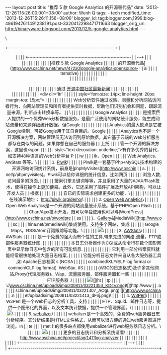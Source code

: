 --- layout: post title: "推荐 5 款 Google Analytics 的开源替代品" date:
'2013-12-26T15:26:00.001+08:00' author: Wenh Q tags: - tech
modified\_time: '2013-12-26T15:26:11.156+08:00' blogger\_id:
tag:blogger.com,1999:blog-4961947611491238191.post-3320412298471711663
blogger\_orig\_url:
http://binaryware.blogspot.com/2013/12/5-google-analytics.html ---
<div dir="ltr">

\
<div class="gmail_quote">

<div style="font-family: Arial,sans-serif; width: 100%;">

+--------------------------------------------------------------------------+
| <div align="center">                                                     |
|                                                                          |
| +----------------------------------------------------------------------- |
| ---+                                                                     |
| | <div dir="ltr">                                                        |
|    |                                                                     |
| |                                                                        |
|    |                                                                     |
| | [推荐 5 款 Google Analytics                                               |
| |                                                                        |
| | 的开源替代品](http://www.oschina.net/news/47230/google-analytics-opensource- |
| al |                                                                     |
| | ternative)                                                             |
|    |                                                                     |
| |                                                                        |
|    |                                                                     |
| | </div>                                                                 |
|    |                                                                     |
| |                                                                        |
|    |                                                                     |
| | <div style="margin-top: 15px;">                                        |
|    |                                                                     |
| |                                                                        |
|    |                                                                     |
| | 通过 [开源中国社区最新新闻](http://www.oschina.net/?from=rss)            | |
|                                                                          |
| |                                                                        |
|    |                                                                     |
| | </div>                                                                 |
|    |                                                                     |
| |                                                                        |
|    |                                                                     |
| | <div dir="ltr"                                                         |
|    |                                                                     |
| | style="font-size: 14px; line-height: 20px; margin-top: 15px;">         |
|    |                                                                     |
| |                                                                        |
|    |                                                                     |
| | Web分析软件通过收集、测量和分析网站访问者行为，向网站管理员和所有者提供实时数据，帮助他们识别机会和问题，跟踪流量来源，判断点击转换率等。 |
| \ |                                                                      |
| |                                                                        |
|    |                                                                     |
| | Google Analytics                                                       |
|    |                                                                     |
| | 是搜索巨人提供的一个优秀Web分析数据服务，是最广泛使用的网站统计服务，能生成网站流量和来源详细统计数据。但Google | |
|                                                                          |
| |                                                                        |
|    |                                                                     |
| | Analytics的最大缺点是它被Google控制，可被Google用于其自身目的。Google    | |
|                                                                          |
| | Analytics也不是一个开源解决方案，网站管理员无法访问到原始数据。其它基于云端的Web分析服务都存在类似的问题，如果你想在自己的服务器 |
| 上托 |                                                                   |
| | 管一个开源的解决方案，这里也<span                                        | |
|                                                                          |
| | style="text-decoration: underline;">有许多优秀的替代</span>，如支持48种语言的Web分析平台 P |
| iw |                                                                     |
| | ik，Open                                                                |
|   |                                                                      |
| | Web Analytics，AwStats 等等。\                                           | |
|                                                                          |
| | 1. [Piwik](http://www.oschina.net/p/piwik)\                            |
|    |                                                                     |
| | Piwik是一套基于Php+MySQL技术构建的开源网站访问统计系统，前身是[phpMyVisites](http://www.oschin |
| a. |                                                                     |
| | net/p/phpmyvisites)。Piwik可以给你详细的统计信息，比如网页               | |
|                                                                          |
| | 浏览人数, 访问最多的页面,                                                | |
|                                                                          |
| | 搜索引擎关键词等等，并且采用了大量的AJAX/Flash技术，使得在操作上更加便易。此外，它还采用了插件扩展及开放API架构，可以让开发人员 |
| 根据 |                                                                   |
| |                                                                        |
|    |                                                                     |
| | 自已的实际需求创建更多的功能．\                                          | |
|                                                                          |
| | \                                                                      |
|    |                                                                     |
| | 在线演示地址： <http://piwik.org/demo/>\                                 | |
|                                                                          |
| | 2. [Open Web Analytics](http://www.oschina.net/p/open+web+analytics)\  |
|    |                                                                     |
| | Open Web Analytics是一个开源的网站流量统计系统。基于PHP/Open Flash       | |
|                                                                          |
| | Chart/Ajax技术开发，既可以单独使用也可以与[WordPress](http://www.oschina.net/p/wordpre |
| ss |                                                                     |
| | )、[Gallery](http://www.oschina.net/p/gallery)&[MediaWiki](http://www.o |
| sc |                                                                     |
| | hina.net/p/mediawiki)集成使用。支持多个网站，集成                        | |
|                                                                          |
| | Google Maps，RSS/Atom订阅跟踪等功能。\                                   | |
|                                                                          |
| | ![](http://www.oschina.net/uploads/img/200912/02172504_7Qv0.jpg)\      |
|    |                                                                     |
| | 3. [AWStats](http://www.oschina.net/p/awstats)\                        |
|    |                                                                     |
| | AWStats                                                                |
|    |                                                                     |
| | 是一个免费的强大而有个性的工具,带来先进的网络,流量，FTP或邮件服务器统计图. | |
|                                                                          |
| |                                                                        |
|    |                                                                     |
| | 本日志分析器作为CGI或从命令行在数个图形网页中显示你日志中包含的所有可能信息. | |
|                                                                          |
| |                                                                        |
|    |                                                                     |
| | 它利用一部分档案资料就能经常很快地处理大量日志档案,                      | |
|                                                                          |
| | 它能分析日志文件来自从各大服务器工具 ,如 Apache日志档案 s (NCSA          | |
|                                                                          |
| | combined/XLF/ELF log format or common/CLF log format), WebStar, IIS    |
|    |                                                                     |
| | (W3C的日志格式)及许多其他网站,Proxy(代理服务器)、Wap、流量服务器、邮件服务器和一些 | |
|                                                                          |
| |                                                                        |
|    |                                                                     |
| | FTP服务器 .\                                                              |
| |                                                                        |
| | ![](http://www.oschina.net/uploads/img/200811/03221340_Rts2.png)![](ht |
| tp |                                                                     |
| | ://www.oschina.net/uploads/img/200811/03221353_KDcV.png)![](http://www |
| .o |                                                                     |
| | schina.net/uploads/img/200811/03221407_AOgL.png)![](http://www.oschina |
| .n |                                                                     |
| | et/uploads/img/200811/03221413_dFnj.png)\                              |
|    |                                                                     |
| | 4. [W3Perl](http://www.oschina.net/p/w3perl)\                          |
|    |                                                                     |
| | W3Perl 是一个Web日志的分析工具，支持                                     | |
|                                                                          |
| | FTP、Squid、邮件日志等，提供一个图形化的界面，以及文本统计数据，提供一个管理界面。\ | |
|                                                                          |
| |                                                                        |
|    |                                                                     |
| | ![](http://www.oschina.net/uploads/img/200905/13225416_zv4o.jpg)\      |
|    |                                                                     |
| | 5. [webalizer](http://www.oschina.net/p/webalizer)\                    |
|    |                                                                     |
| | webalizer是一个高效的、免费的web服务器日志分析程序。其分析结果是HTML文件格式，从而可以很方便的通过web服务器进行浏览。In |
| te |                                                                     |
| | rnet上的很多站点都使用webalizer进行web服务器日志分析。\                  | |
|                                                                          |
| | ![](http://www.oschina.net/uploads/img/200812/18171943_Y6jf.png)\      |
|    |                                                                     |
| | 更多的日志统计和分析系统请看\                                            | |
|                                                                          |
| | <http://www.oschina.net/project/tag/147/log-analyzer>                  |
|    |                                                                     |
| |                                                                        |
|    |                                                                     |
| | </div>                                                                 |
|    |                                                                     |
| +----------------------------------------------------------------------- |
| ---+                                                                     |
|                                                                          |
| </div>                                                                   |
+--------------------------------------------------------------------------+

</div>

</div>

</div>
